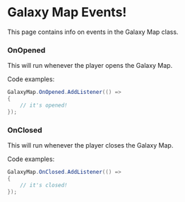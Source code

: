 # Galaxy Map Events!
This page contains info on events in the Galaxy Map class.



### OnOpened
This will run whenever the player opens the Galaxy Map.


Code examples:
```cs
GalaxyMap.OnOpened.AddListener(() =>
{
    // it's opened!
});
```



### OnClosed
This will run whenever the player closes the Galaxy Map.


Code examples:
```cs
GalaxyMap.OnClosed.AddListener(() =>
{
    // it's closed!
});
```